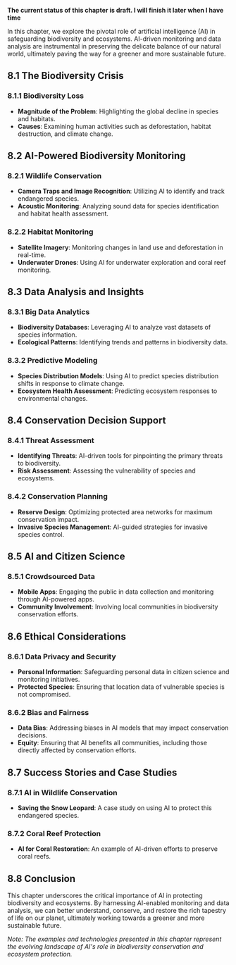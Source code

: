 **The current status of this chapter is draft. I will finish it later when I have time**

In this chapter, we explore the pivotal role of artificial intelligence (AI) in safeguarding biodiversity and ecosystems. AI-driven monitoring and data analysis are instrumental in preserving the delicate balance of our natural world, ultimately paving the way for a greener and more sustainable future.

8.1 The Biodiversity Crisis
---------------------------

### 8.1.1 Biodiversity Loss

* **Magnitude of the Problem**: Highlighting the global decline in species and habitats.
* **Causes**: Examining human activities such as deforestation, habitat destruction, and climate change.

8.2 AI-Powered Biodiversity Monitoring
--------------------------------------

### 8.2.1 Wildlife Conservation

* **Camera Traps and Image Recognition**: Utilizing AI to identify and track endangered species.
* **Acoustic Monitoring**: Analyzing sound data for species identification and habitat health assessment.

### 8.2.2 Habitat Monitoring

* **Satellite Imagery**: Monitoring changes in land use and deforestation in real-time.
* **Underwater Drones**: Using AI for underwater exploration and coral reef monitoring.

8.3 Data Analysis and Insights
------------------------------

### 8.3.1 Big Data Analytics

* **Biodiversity Databases**: Leveraging AI to analyze vast datasets of species information.
* **Ecological Patterns**: Identifying trends and patterns in biodiversity data.

### 8.3.2 Predictive Modeling

* **Species Distribution Models**: Using AI to predict species distribution shifts in response to climate change.
* **Ecosystem Health Assessment**: Predicting ecosystem responses to environmental changes.

8.4 Conservation Decision Support
---------------------------------

### 8.4.1 Threat Assessment

* **Identifying Threats**: AI-driven tools for pinpointing the primary threats to biodiversity.
* **Risk Assessment**: Assessing the vulnerability of species and ecosystems.

### 8.4.2 Conservation Planning

* **Reserve Design**: Optimizing protected area networks for maximum conservation impact.
* **Invasive Species Management**: AI-guided strategies for invasive species control.

8.5 AI and Citizen Science
--------------------------

### 8.5.1 Crowdsourced Data

* **Mobile Apps**: Engaging the public in data collection and monitoring through AI-powered apps.
* **Community Involvement**: Involving local communities in biodiversity conservation efforts.

8.6 Ethical Considerations
--------------------------

### 8.6.1 Data Privacy and Security

* **Personal Information**: Safeguarding personal data in citizen science and monitoring initiatives.
* **Protected Species**: Ensuring that location data of vulnerable species is not compromised.

### 8.6.2 Bias and Fairness

* **Data Bias**: Addressing biases in AI models that may impact conservation decisions.
* **Equity**: Ensuring that AI benefits all communities, including those directly affected by conservation efforts.

8.7 Success Stories and Case Studies
------------------------------------

### 8.7.1 AI in Wildlife Conservation

* **Saving the Snow Leopard**: A case study on using AI to protect this endangered species.

### 8.7.2 Coral Reef Protection

* **AI for Coral Restoration**: An example of AI-driven efforts to preserve coral reefs.

8.8 Conclusion
--------------

This chapter underscores the critical importance of AI in protecting biodiversity and ecosystems. By harnessing AI-enabled monitoring and data analysis, we can better understand, conserve, and restore the rich tapestry of life on our planet, ultimately working towards a greener and more sustainable future.

*Note: The examples and technologies presented in this chapter represent the evolving landscape of AI's role in biodiversity conservation and ecosystem protection.*
